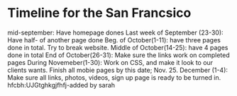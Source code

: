 # Timeline for the San Francsico
mid-september: Have homepage dones
Last week of September (23-30): Have half- of another page done
Beg. of October(1-11): have three pages done in total. Try to break website. 
Middle of October(14-25): have 4 pages done in total 
End of October(26-31): Make sure the links work on completed pages 
During Novemeber(1-30): Work on CSS, and make it look to our clients wants. Finish all mobie pages by this date; Nov. 25.
December (1-4): Make sure all links, photos, videos, sign up page is ready to be turned in.
hfcbh:UJGtghkgjfhfj-added by sarah
